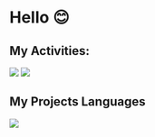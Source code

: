 # Hello 😊

## My Activities:
<img src="https://github-readme-stats.vercel.app/api?username=simamatin&show_icons=true&theme=tokyonight" />
<img src="https://camo.githubusercontent.com/83369fd9e5814ef20a0996c11ef6e7083c51f84dbdc0212824862b87f1321bd0/68747470733a2f2f6769746875622d726561646d652d73746174732e76657263656c2e6170702f6170693f757365726e616d653d616e7572616768617a726126686964653d6973737565732673686f775f69636f6e733d74727565" />

## My Projects Languages
<img src="https://github-readme-stats.vercel.app/api/top-langs/?username=simamatin&hide_progress=true" />


